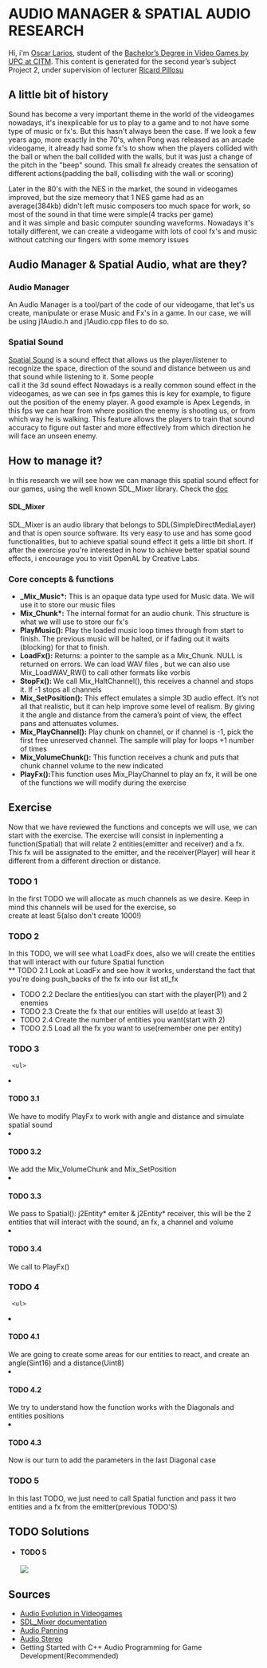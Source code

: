 # AUDIO MANAGER & SPATIAL AUDIO RESEARCH

Hi, i'm <a href="https://www.linkedin.com/in/oscar-larios-088270185/">Oscar Larios</a>, student of the [Bachelor’s Degree in Video Games by UPC at CITM](https://www.citm.upc.edu/ing/estudis/graus-videojocs/ "Link to the Degree"). This content is generated for the second year’s subject Project 2, under supervision of lecturer <a href="https://www.linkedin.com/in/ricardpillosu/">Ricard Pillosu</a>


## A little bit of history

  Sound has become a very important theme in the world of the videogames nowadays, it's inexplicable for us to play to a game and to not   have some type of music or fx's. But this hasn't always been the case.
  If we look a few years ago, more exactly in the 70's, when Pong was released as an arcade videogame, it already had some fx's to show   when the players collided with the ball or when the ball collided with the walls, but it was just a change of the pitch in the "beep"   sound. This small fx already creates the sensation of different actions(padding the ball, collisding with the wall or scoring)
  
  Later in the 80's with the NES in the market, the sound in videogames improved, but the size memeory that 1 NES game had as an         
  average(384kb) didn't left music composers too much space for work, so most of the sound in that time were simple(4 tracks per game)   
  and it was simple and basic computer sounding waveforms.
  Nowadays it's totally different, we can create a videogame with lots of cool fx's and music without catching our fingers with some 
  memory issues

## Audio Manager & Spatial Audio, what are they?
### Audio Manager
  An Audio Manager is a tool/part of the code of our videogame, that let's us create, manipulate or erase Music and Fx's in a game.
  In our case, we will be using j1Audio.h and j1Audio.cpp files to do so.
### Spatial Sound
  <a href="https://www.youtube.com/watch?v=WYdIidUIbAs">Spatial Sound</a> is a sound effect that allows us the player/listener 
  to recognize the space, direction of the sound and distance between us and that sound while listening to it. Some people   
  call it the 3d sound effect
  Nowadays is a really common sound effect in the videogames, as we can see in fps games this is key for example, to figure out the       position of the enemy player.
  A good example is Apex Legends, in this fps we can hear from where position the enemy is shooting us, or from which way he is walking.
  This feature allows the players to train that sound accuracy to figure out faster and more effectively from which direction he will     face an unseen enemy.
## How to manage it?
  In this research we will see how we can manage this spatial sound effect for our games, using the well known SDL_Mixer library.
  Check the <a href="https://www.libsdl.org/projects/SDL_mixer/docs/SDL_mixer_frame.html">doc</a>
    
    
  #### SDL_Mixer
  SDL_Mixer is an audio library that belongs to SDL(SimpleDirectMediaLayer) and that is open source software. Its very easy to use and     has some good functionalities, but to achieve spatial sound effect it gets a little bit short. If after the exercise you're interested   in how to achieve better spatial sound effects, i encourage you to visit OpenAL by Creative Labs.
  ### Core concepts & functions
  <ul>
  <li><strong>_Mix_Music*:</strong> This is an opaque data type used for Music data. We will use it to store our music files</li> 
    <li><strong>Mix_Chunk*:</strong>  The internal format for an audio chunk. This structure is what we will use to store our fx's</li> 
    <li><strong>PlayMusic():</strong> Play the loaded music loop times through from start to finish. The previous music will be halted, or if fading out     it waits (blocking) for that to finish.</li>
    <li><strong>LoadFx():</strong> Returns: a pointer to the sample as a Mix_Chunk. NULL is returned on errors. We can load WAV files , but we can also       use Mix_LoadWAV_RW() to call other formats like vorbis</li>
    <li><strong>StopFx(): </strong>We call  Mix_HaltChannel(), this receives a channel and stops it. If -1 stops all channels</li>
    <li><strong>Mix_SetPosition():</strong> This effect emulates a simple 3D audio effect. It’s not all that realistic, but it can help
    improve some level of realism. By giving it the angle and distance from the camera’s point
    of view, the effect pans and attenuates volumes.</li> 
    <li><strong>Mix_PlayChannel():</strong> Play chunk on channel, or if channel is -1, pick the first free unreserved channel. The sample
    will play for loops +1 number of times</li> 
    <li><strong>Mix_VolumeChunk():</strong> This function receives a chunk and puts that chunk channel volume to the new indicated</li> 
    <li><strong>PlayFx():</strong>This function uses Mix_PlayChannel to play an fx, it will be one of the functions we will modify during the   
     exercise</li>
  </ul>
  
## Exercise
Now that we have reviewed the functions and concepts we will use, we can start with the exercise. The exercise will consist in inplementing a function(Spatial) that will relate 2 entities(emitter and receiver) and a fx. This fx will be assignated to the emitter, and the receiver(Player) will hear it different from a different direction or distance.

 ### TODO 1
 In the first TODO we will allocate as much channels as we desire. Keep in mind this channels will be used for the exercise, so    
 create   at least 5(also don't create 1000!)
     
 ### TODO 2
 In this TODO, we will see what LoadFx does, also we will create the entities that will interact with our future Spatial function  
 ** TODO 2.1 
   Look at LoadFx and see how it works, understand the fact that you're doing push_backs of the fx into our list stl_fx
 * TODO 2.2
   Declare the entities(you can start with the player(P1) and 2 enemies
 * TODO 2.3 
   Create the fx that our entities will use(do at least 3) 
 * TODO 2.4 
   Create the number of entities you want(start with 2)
 * TODO 2.5
   Load all the fx you want to use(remember one per entity)
   
   
  <h3>TODO 3</h3>
  
     <ul>
   <li><h4> TODO 3.1</h4> We have to modify PlayFx to work with angle and distance and simulate spatial sound</li>
   <li><h4> TODO 3.2</h4> We add the Mix_VolumeChunk and Mix_SetPosition</li>
   <li><h4> TODO 3.3</h4> We pass to Spatial(): j2Entity* emiter & j2Entity* receiver, this will be the 2 entities that will interact with the sound, an fx, a channel and volume </li>
  <li><h4> TODO 3.4</h4> We call to PlayFx() </li>
    </ul>
    
  <h3>TODO 4</h3>
  
     <ul>
   <li><h4> TODO 4.1</h4> We are going to create some areas for our entities to react, and create an angle(Sint16) and a distance(Uint8)</li>
   <li><h4> TODO 4.2</h4> We try to understand how the function works with the Diagonals and entities positions</li>
   <li><h4> TODO 4.3</h4> Now is our turn to add the parameters in the last Diagonal case </li>
    </ul>
    
  <h3>TODO 5</h3>
       In this last TODO, we just need to call Spatial function and pass it two entities and a fx from the emitter(previous TODO'S)
      
      
 <h2>TODO Solutions</h2>
    <ul>
  <li><h4>TODO 5 </h4></li>
  <img src="C:\Users\Usuario\Desktop\MEMS\IMAGES_RESEARCH\5.png">
    </ul>
 <h2>Sources</h2>
   <ul>
    <li><a href="https://www.acmi.net.au/ideas/read/evolution-audio-videogames/">Audio Evolution in Videogames</a></li>
    <li><a href="https://www.libsdl.org/projects/SDL_mixer/docs/SDL_mixer_frame.html">SDL_Mixer documentation</a></li>
    <li><a href="https://en.wikipedia.org/wiki/Panning_(audio)">Audio Panning</a></li>
    <li><a href="https://en.wikipedia.org/wiki/Stereophonic_sound">Audio Stereo</a></li>
    <li>Getting Started with C++ Audio Programming for Game Development(Recommended)</li>
   </ul>
